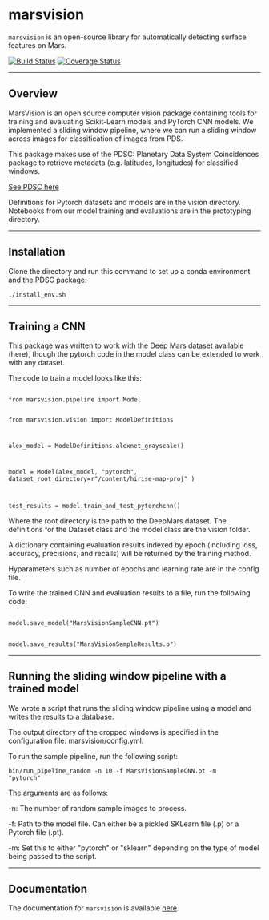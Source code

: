 marsvision
======

`marsvision` is an open-source library for automatically detecting surface features on Mars.

[![Build Status](https://travis-ci.org/mars-vision/marsvision.svg?branch=master)](https://travis-ci.org/mars-vision/marsvision)
[![Coverage Status](https://coveralls.io/repos/github/mars-vision/marsvision/badge.svg?branch=master)](https://coveralls.io/github/mars-vision/marsvision?branch=master)

----- 
## Overview
MarsVision is an open source computer vision package containing tools for training and  evaluating Scikit-Learn models and PyTorch CNN models. We implemented a sliding window pipeline, where we can run a sliding window across images for classification of images from PDS.

This package makes use of the PDSC: Planetary Data System Coincidences package to retrieve metadata (e.g. latitudes, longitudes) for classified windows.

[See PDSC here](https://github.com/JPLMLIA/pdsc)


Definitions for Pytorch datasets and models are in the vision directory. Notebooks from our model training and evaluations are in the prototyping directory.

-----
## Installation

Clone the directory and run this command to set up a conda environment and the PDSC package:

<code>./install_env.sh</code>

----
## Training a CNN
This package was written to work with the Deep Mars dataset available (here), though the pytorch code in the model class can be extended to work with any dataset.

The code to train a model looks like this:

<code>
from marsvision.pipeline import Model

from marsvision.vision import ModelDefinitions

alex_model = ModelDefinitions.alexnet_grayscale()

model = Model(alex_model, "pytorch", 
              dataset_root_directory=r"/content/hirise-map-proj"
             )

test_results = model.train_and_test_pytorchcnn()
</code>

Where the root directory is the path to the DeepMars dataset. The definitions for the Dataset class and the model class are the vision folder.

A dictionary containing evaluation results indexed by epoch (including loss, accuracy, precisions, and recalls) will be returned by the training method.

Hyparameters such as number of epochs and learning rate are in the config file.

To write the trained CNN and evaluation results to a file, run the following code:

<code>
model.save_model("MarsVisionSampleCNN.pt")

model.save_results("MarsVisionSampleResults.p")
</code>

----
## Running the sliding window pipeline with a trained model

We wrote a script that runs the sliding window pipeline using a model and writes the results to a database.

The output directory of the cropped windows is specified in the configuration file: marsvision/config.yml.


To run the sample pipeline, run the following script:

<code>bin/run_pipeline_random -n 10 -f MarsVisionSampleCNN.pt -m "pytorch"</code>

The arguments are as follows:

-n: The number of random sample images to process.

-f: Path to the model file. Can either be a pickled SKLearn file (.p) or a Pytorch file (.pt).

-m: Set this to either "pytorch" or "sklearn" depending on the type of model being passed to the script.

---


Documentation
-------------

The documentation for ``marsvision`` is available [here](https://mars-vision.github.io/marsvision/build/index.html).
